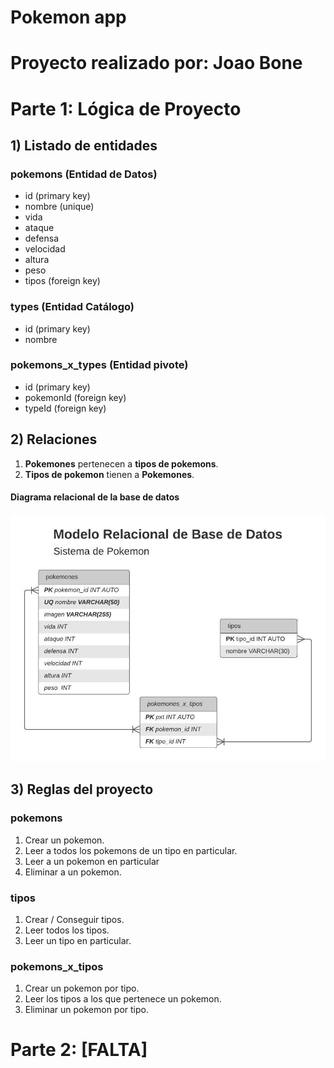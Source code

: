 # Pokemon app

# Proyecto realizado por: Joao Bone

# Parte 1: Lógica de Proyecto

## 1) Listado de entidades

### pokemons (Entidad de Datos)

- id (primary key)
- nombre (unique)
- vida
- ataque
- defensa
- velocidad
- altura
- peso
- tipos (foreign key)

### types (Entidad Catálogo)

- id (primary key)
- nombre

### pokemons_x_types (Entidad pivote)

- id (primary key)
- pokemonId (foreign key)
- typeId (foreign key)

## 2) Relaciones

1. **Pokemones** pertenecen a **tipos de pokemons**.
2. **Tipos de pokemon** tienen a **Pokemones**.

#### Diagrama relacional de la base de datos

![Diagrama relacional BD](./Pokemon_ModeloRelacionalBD.jpeg)

## 3) Reglas del proyecto

### pokemons

1. Crear un pokemon.
2. Leer a todos los pokemons de un tipo en particular.
3. Leer a un pokemon en particular
4. Eliminar a un pokemon.

### tipos

1. Crear / Conseguir tipos.
2. Leer todos los tipos.
3. Leer un tipo en particular.

### pokemons_x_tipos

1. Crear un pokemon por tipo.
2. Leer los tipos a los que pertenece un pokemon.
3. Eliminar un pokemon por tipo.

# Parte 2: [FALTA]
